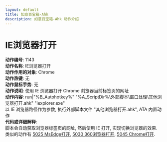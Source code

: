 ```yaml
---
layout: default
title: 如意百宝箱-Ahk
description: 如意百宝箱-Ahk 动作介绍
---
```

<link rel="stylesheet" href="../actions/css/atom-one-light.min.css">
<script src="../actions/js/highlight.min.js"></script>
<script>hljs.highlightAll();</script>

# [](#header-2) IE浏览器打开
**动作编号**: 1143  
**动作名称**: IE浏览器打开  
**动作作用的对象**: Chrome  
**动作热键**: 无  
**动作鼠标手势**: 无  
**动作说明**: 使用 IE 浏览器打开 Chrome 浏览器当前标签页的网址  
**动作内容**: run|"%B_Autohotkey%" "%A_ScriptDir%\外部脚本\窗口处理\其他浏览器打开.ahk" "iexplorer.exe"  
以 IE 浏览器路径作为参数, 执行外部脚本文件 "其他浏览器打开.ahk", ATA 内置动作  
**代码或详细解释**:  
脚本会自动获取浏览器标签页的网址, 然后使用 IE 打开, 实现切换浏览器的效果.  
类似的动作有 [5025 MsEdge打开](5025.md), [5030 360浏览器打开](5030.md), [5045 Chrome打开](5045.md).  
